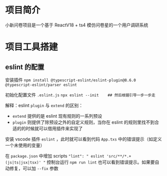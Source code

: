 # 项目简介

小新问卷项目是一个基于 ReactV18 + ts4 模仿问卷星的一个用户调研系统

# 项目工具搭建

## eslint 的配置

安装插件
`npm install @typescript-eslint/eslint-plugin@8.6.0 @typescript-eslint/parser eslint `

初始化配置文件 `.eslint.js`
`npx eslint --init    ## 然后根据引导一步一步走`

解释：eslint `plugin` 与 `extend` 的区别：

- `extend` 提供的是 eslint 现有规则的一系列预设
- `plugin` 则提供了除预设之外的自定义规则，当你在 eslint 的规则里找不到合适的的时候就可以借用插件来实现了

安装 vscode 插件 `eslint` ，此时就可以看到代码 `App.txs` 中的错误提示（如定义一个未使用的变量）

在 `package.json` 中增加 scripts `"lint": " eslint 'src/**/*.+(js|ts|jsx|tsx)' "`
控制台运行 `npm run lint` 也可以看到错误提示。如果要自动修复，可以加 `--fix` 参数
